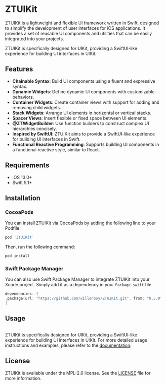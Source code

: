 # ZTUIKit

ZTUIKit is a lightweight and flexible UI framework written in Swift, designed to simplify the development of user interfaces for iOS applications. It provides a set of reusable UI components and utilities that can be easily integrated into your projects.

ZTUIKit is specifically designed for UIKit, providing a SwiftUI-like experience for building UI interfaces in UIKit.

## Features
- **Chainable Syntax**: Build UI components using a fluent and expressive syntax.
- **Dynamic Widgets**: Define dynamic UI components with customizable behaviors.
- **Container Widgets**: Create container views with support for adding and removing child widgets.
- **Stack Widgets**: Arrange UI elements in horizontal or vertical stacks.
- **Spacer Views**: Insert flexible or fixed space between UI elements.
- **@ZTWidgetBuilder**: Use function builders to construct complex UI hierarchies concisely.
- **Inspired by SwiftUI**: ZTUIKit aims to provide a SwiftUI-like experience for building UI interfaces in Swift.
- **Functional Reactive Programming**: Supports building UI components in a functional reactive style, similar to React.

## Requirements
- iOS 13.0+
- Swift 5.1+

## Installation
### CocoaPods
You can install ZTUIKit via CocoaPods by adding the following line to your Podfile:

```ruby
pod 'ZTUIKit'
```

Then, run the following command:
```bash
pod install
```

### Swift Package Manager
You can also use Swift Package Manager to integrate ZTUIKit into your Xcode project. Simply add it as a dependency in your `Package.swift` file:

```swift
dependencies: [
.package(url: "https://github.com/willonboy/ZTUIKit.git", from: "0.5.0")
]
```

## Usage

```swift

```

ZTUIKit is specifically designed for UIKit, providing a SwiftUI-like experience for building UI interfaces in UIKit.
For more detailed usage instructions and examples, please refer to the [documentation](https://github.com/willonboy/ZTUIKit).

## License
ZTUIKit is available under the MPL-2.0 license. See the [LICENSE](LICENSE) file for more information.
